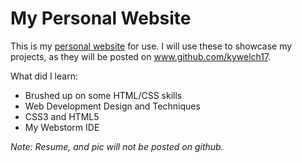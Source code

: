 # My Personal Website

This is my [personal website](http://kylenwelch.com) for use. I will use these to showcase my projects, as they will be posted on www.github.com/kywelch17. 

What did I learn:
 - Brushed up on some HTML/CSS skills
 - Web Development Design and Techniques
 - CSS3 and HTML5
 - My Webstorm IDE

*Note: Resume, and pic will not be posted on github.*
